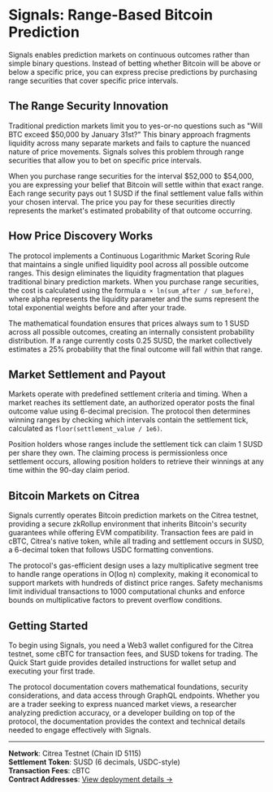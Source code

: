 # Signals: Range-Based Bitcoin Prediction

Signals enables prediction markets on continuous outcomes rather than simple binary questions. Instead of betting whether Bitcoin will be above or below a specific price, you can express precise predictions by purchasing range securities that cover specific price intervals.

## The Range Security Innovation

Traditional prediction markets limit you to yes-or-no questions such as "Will BTC exceed $50,000 by January 31st?" This binary approach fragments liquidity across many separate markets and fails to capture the nuanced nature of price movements. Signals solves this problem through range securities that allow you to bet on specific price intervals.

When you purchase range securities for the interval $52,000 to $54,000, you are expressing your belief that Bitcoin will settle within that exact range. Each range security pays out 1 SUSD if the final settlement value falls within your chosen interval. The price you pay for these securities directly represents the market's estimated probability of that outcome occurring.

## How Price Discovery Works

The protocol implements a Continuous Logarithmic Market Scoring Rule that maintains a single unified liquidity pool across all possible outcome ranges. This design eliminates the liquidity fragmentation that plagues traditional binary prediction markets. When you purchase range securities, the cost is calculated using the formula `α × ln(sum_after / sum_before)`, where alpha represents the liquidity parameter and the sums represent the total exponential weights before and after your trade.

The mathematical foundation ensures that prices always sum to 1 SUSD across all possible outcomes, creating an internally consistent probability distribution. If a range currently costs 0.25 SUSD, the market collectively estimates a 25% probability that the final outcome will fall within that range.

## Market Settlement and Payout

Markets operate with predefined settlement criteria and timing. When a market reaches its settlement date, an authorized operator posts the final outcome value using 6-decimal precision. The protocol then determines winning ranges by checking which intervals contain the settlement tick, calculated as `floor(settlement_value / 1e6)`.

Position holders whose ranges include the settlement tick can claim 1 SUSD per share they own. The claiming process is permissionless once settlement occurs, allowing position holders to retrieve their winnings at any time within the 90-day claim period.

## Bitcoin Markets on Citrea

Signals currently operates Bitcoin prediction markets on the Citrea testnet, providing a secure zkRollup environment that inherits Bitcoin's security guarantees while offering EVM compatibility. Transaction fees are paid in cBTC, Citrea's native token, while all trading and settlement occurs in SUSD, a 6-decimal token that follows USDC formatting conventions.

The protocol's gas-efficient design uses a lazy multiplicative segment tree to handle range operations in O(log n) complexity, making it economical to support markets with hundreds of distinct price ranges. Safety mechanisms limit individual transactions to 1000 computational chunks and enforce bounds on multiplicative factors to prevent overflow conditions.

## Getting Started

To begin using Signals, you need a Web3 wallet configured for the Citrea testnet, some cBTC for transaction fees, and SUSD tokens for trading. The Quick Start guide provides detailed instructions for wallet setup and executing your first trade.

The protocol documentation covers mathematical foundations, security considerations, and data access through GraphQL endpoints. Whether you are a trader seeking to express nuanced market views, a researcher analyzing prediction accuracy, or a developer building on top of the protocol, the documentation provides the context and technical details needed to engage effectively with Signals.

---

**Network**: Citrea Testnet (Chain ID 5115)  
**Settlement Token**: SUSD (6 decimals, USDC-style)  
**Transaction Fees**: cBTC  
**Contract Addresses**: [View deployment details →](/docs/addresses)
